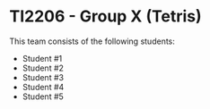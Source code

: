 # TI2206 - Group X (Tetris)

This team consists of the following students:

* Student #1
* Student #2
* Student #3
* Student #4
* Student #5